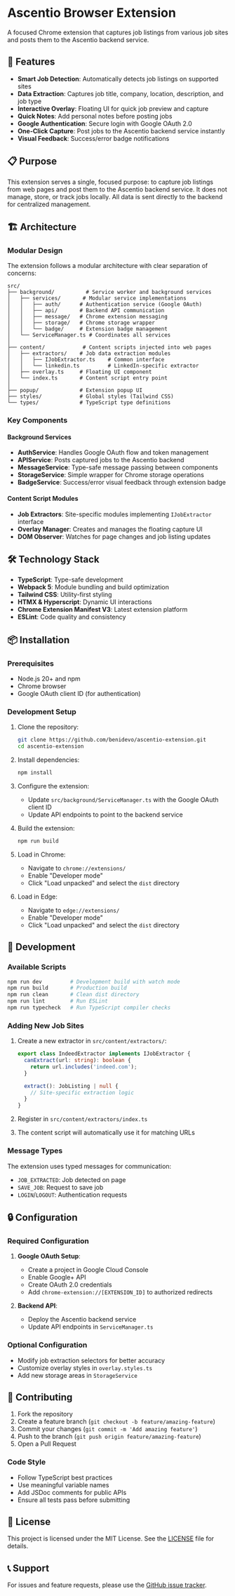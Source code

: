# Ascentio Browser Extension

A focused Chrome extension that captures job listings from various job sites and posts them to the Ascentio backend service.

## 🚀 Features

- **Smart Job Detection**: Automatically detects job listings on supported sites
- **Data Extraction**: Captures job title, company, location, description, and job type
- **Interactive Overlay**: Floating UI for quick job preview and capture
- **Quick Notes**: Add personal notes before posting jobs
- **Google Authentication**: Secure login with Google OAuth 2.0
- **One-Click Capture**: Post jobs to the Ascentio backend service instantly
- **Visual Feedback**: Success/error badge notifications

## 📋 Purpose

This extension serves a single, focused purpose: to capture job listings from web pages and post them to the Ascentio backend service. It does not manage, store, or track jobs locally. All data is sent directly to the backend for centralized management.

## 🏗️ Architecture

### Modular Design

The extension follows a modular architecture with clear separation of concerns:

```
src/
├── background/          # Service worker and background services
│   ├── services/       # Modular service implementations
│   │   ├── auth/      # Authentication service (Google OAuth)
│   │   ├── api/       # Backend API communication
│   │   ├── message/   # Chrome extension messaging
│   │   ├── storage/   # Chrome storage wrapper
│   │   └── badge/     # Extension badge management
│   └── ServiceManager.ts # Coordinates all services
│
├── content/            # Content scripts injected into web pages
│   ├── extractors/    # Job data extraction modules
│   │   ├── IJobExtractor.ts    # Common interface
│   │   └── linkedin.ts         # LinkedIn-specific extractor
│   ├── overlay.ts     # Floating UI component
│   └── index.ts       # Content script entry point
│
├── popup/             # Extension popup UI
├── styles/            # Global styles (Tailwind CSS)
└── types/             # TypeScript type definitions
```

### Key Components

#### Background Services

- **AuthService**: Handles Google OAuth flow and token management
- **APIService**: Posts captured jobs to the Ascentio backend
- **MessageService**: Type-safe message passing between components
- **StorageService**: Simple wrapper for Chrome storage operations
- **BadgeService**: Success/error visual feedback through extension badge

#### Content Script Modules

- **Job Extractors**: Site-specific modules implementing `IJobExtractor` interface
- **Overlay Manager**: Creates and manages the floating capture UI
- **DOM Observer**: Watches for page changes and job listing updates

## 🛠️ Technology Stack

- **TypeScript**: Type-safe development
- **Webpack 5**: Module bundling and build optimization
- **Tailwind CSS**: Utility-first styling
- **HTMX & Hyperscript**: Dynamic UI interactions
- **Chrome Extension Manifest V3**: Latest extension platform
- **ESLint**: Code quality and consistency

## 📦 Installation

### Prerequisites

- Node.js 20+ and npm
- Chrome browser
- Google OAuth client ID (for authentication)

### Development Setup

1. Clone the repository:

   ```bash
   git clone https://github.com/benidevo/ascentio-extension.git
   cd ascentio-extension
   ```

2. Install dependencies:

   ```bash
   npm install
   ```

3. Configure the extension:
   - Update `src/background/ServiceManager.ts` with the Google OAuth client ID
   - Update API endpoints to point to the backend service

4. Build the extension:

   ```bash
   npm run build
   ```

5. Load in Chrome:
   - Navigate to `chrome://extensions/`
   - Enable "Developer mode"
   - Click "Load unpacked" and select the `dist` directory

6. Load in Edge:
   - Navigate to `edge://extensions/`
   - Enable "Developer mode"
   - Click "Load unpacked" and select the `dist` directory

## 🔧 Development

### Available Scripts

```bash
npm run dev         # Development build with watch mode
npm run build       # Production build
npm run clean       # Clean dist directory
npm run lint        # Run ESLint
npm run typecheck   # Run TypeScript compiler checks
```

### Adding New Job Sites

1. Create a new extractor in `src/content/extractors/`:

   ```typescript
   export class IndeedExtractor implements IJobExtractor {
     canExtract(url: string): boolean {
       return url.includes('indeed.com');
     }

     extract(): JobListing | null {
       // Site-specific extraction logic
     }
   }
   ```

2. Register in `src/content/extractors/index.ts`

3. The content script will automatically use it for matching URLs

### Message Types

The extension uses typed messages for communication:

- `JOB_EXTRACTED`: Job detected on page
- `SAVE_JOB`: Request to save job
- `LOGIN`/`LOGOUT`: Authentication requests

## 🔒 Configuration

### Required Configuration

1. **Google OAuth Setup**:
   - Create a project in Google Cloud Console
   - Enable Google+ API
   - Create OAuth 2.0 credentials
   - Add `chrome-extension://[EXTENSION_ID]` to authorized redirects

2. **Backend API**:
   - Deploy the Ascentio backend service
   - Update API endpoints in `ServiceManager.ts`

### Optional Configuration

- Modify job extraction selectors for better accuracy
- Customize overlay styles in `overlay.styles.ts`
- Add new storage areas in `StorageService`

## 🤝 Contributing

1. Fork the repository
2. Create a feature branch (`git checkout -b feature/amazing-feature`)
3. Commit your changes (`git commit -m 'Add amazing feature'`)
4. Push to the branch (`git push origin feature/amazing-feature`)
5. Open a Pull Request

### Code Style

- Follow TypeScript best practices
- Use meaningful variable names
- Add JSDoc comments for public APIs
- Ensure all tests pass before submitting

## 📝 License

This project is licensed under the MIT License. See the [LICENSE](LICENSE) file for details.

## 📞 Support

For issues and feature requests, please use the [GitHub issue tracker](https://github.com/benidevo/ascentio-extension/issues).
